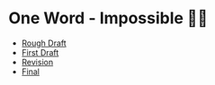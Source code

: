 # One Word - Impossible 🤷‍♀️

- [Rough Draft](rough-draft.md)
- [First Draft](first-draft.md)
- [Revision](revision.md)
- [Final](final.md)
